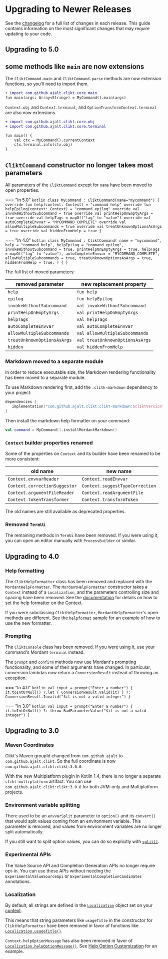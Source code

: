 # Upgrading to Newer Releases

See the [changelog](changelog.md) for a full list of changes in each release. This guide contains
information on the most significant changes that may require updating to your code.

## Upgrading to 5.0

## some methods like `main` are now extensions

The `CliktCommand.main` and `CliktCommand.parse` methods are now extension functions, so you'll
need to import them.

```diff
+ import com.github.ajalt.clikt.core.main
fun main(args: Array<String>) = MyCommand().main(args)
```

`Context.obj` and `Context.terminal`, and `OptionTransformContext.terminal` are also now extensions.

```diff
+ import com.github.ajalt.clikt.core.obj
+ import com.github.ajalt.clikt.core.terminal

fun main() {
    val ctx = MyCommand().currentContext
    ctx.terminal.info(ctx.obj)
}
```


## `CliktCommand` constructor no longer takes most parameters

All parameters of the `CliktCommand` except for `name` have been moved to open properties.

=== "In 5.0"
    ```kotlin
    class MyCommand : CliktCommand(name="mycommand") {
        override fun help(context: Context) = "command help"
        override fun helpEpilog(context: Context) = "command epilog"
        override val invokeWithoutSubcommand = true
        override val printHelpOnEmptyArgs = true
        override val helpTags = mapOf("tag" to "value")
        override val autoCompleteEnvvar = "MYCOMMAND_COMPLETE"
        override val allowMultipleSubcommands = true
        override val treatUnknownOptionsAsArgs = true
        override val hiddenFromHelp = true
    }
    ```

=== "In 4.0"
    ```kotlin
    class MyCommand : CliktCommand(
        name = "mycommand",
        help = "command help",
        helpEpilog = "command epilog",
        invokeWithoutSubcommand = true,
        printHelpOnEmptyArgs = true,
        helpTags = mapOf("tag" to "value"),
        autoCompleteEnvvar = "MYCOMMAND_COMPLETE",
        allowMultipleSubcommands = true,
        treatUnknownOptionsAsArgs = true,
        hiddenFromHelp = true,
    ) {
    }
    ```

The full list of moved parameters:

| removed parameter           | new replacement property        |
|-----------------------------|---------------------------------|
| `help`                      | `fun help`                      |
| `epilog`                    | `fun helpEpilog`                |
| `invokeWithoutSubcommand`   | `val invokeWithoutSubcommand`   |
| `printHelpOnEmptyArgs`      | `val printHelpOnEmptyArgs`      |
| `helpTags`                  | `val helpTags`                  |
| `autoCompleteEnvvar`        | `val autoCompleteEnvvar`        |
| `allowMultipleSubcommands`  | `val allowMultipleSubcommands`  |
| `treatUnknownOptionsAsArgs` | `val treatUnknownOptionsAsArgs` |
| `hidden`                    | `val hiddenFromHelp`            |

### Markdown moved to a separate module

In order to reduce executable size, the Markdown rendering functionality has been moved to a separate
module.

To use Markdown rendering first, add the `:clitk-markdown` dependency to your project:

```kotlin
dependencies {
   implementation("com.github.ajalt.clikt:clikt-markdown:$cliktVersion")
}
```

Then install the markdown help formatter on your command:

```kotlin
val command = MyCommand().installMordantMarkdown()
```


### `Context` builder properties renamed

Some of the properties on `Context` and its builder have been renamed to be more consistent:

| old name                      | new name                        |
|-------------------------------|---------------------------------|
| `Context.envvarReader`        | `Context.readEnvvar`            |
| `Context.correctionSuggestor` | `Context.suggestTypoCorrection` |
| `Context.argumentFileReader`  | `Context.readArgumentFile`      |
| `Context.tokenTransformer`    | `Context.transformToken`        |

The old names are still available as deprecated properties.

### Removed `TermUi`

The remaining methods in `TermUi` have been removed. If you were using it, you can open an editor
manually with `ProcessBuilder` or similar.

## Upgrading to 4.0

### Help formatting

The `CliktHelpFormatter` class has been removed and replaced with the `MordantHelpFormatter`. The
`MordantHelpFormatter` constructor takes a `Context` instead of a `Localization`, and the parameters
controlling size and spacing have been removed. See the [documentation][documenting] for details on
how to set the help formatter on the Context.

If you were subclassing `CliktHelpFormatter`, `MordantHelpFormatter`'s open methods are different.
See the [`helpformat`][helpformat] sample for an example of how to use the new formatter.

### Prompting

The `CliktConsole` class has been removed. If you were using it, use your command's Mordant
`terminal` instead.

The `prompt` and `confirm` methods now use Mordant's prompting functionality, and some of their
arguments have changed. In particular, conversion lambdas now return a `ConversionResult`  instead
of throwing an exception.

=== "In 4.0"
    ```kotlin
    val input = prompt("Enter a number") {
        it.toIntOrNull()
            ?.let { ConversionResult.Valid(it) }
            ?: ConversionResult.Invalid("$it is not a valid integer")
    }
    ```

=== "In 3.0"
    ```kotlin
    val input = prompt("Enter a number") {
        it.toIntOrNull() ?: throw BadParameterValue("$it is not a valid integer")
    }
    ```

## Upgrading to 3.0

### Maven Coordinates

Clikt's Maven groupId changed from `com.github.ajalt` to `com.github.ajalt.clikt`. So the full
coordinate is now `com.github.ajalt.clikt:clikt:3.0.0`.

With the new Multiplatform plugin in Kotlin 1.4, there is no longer a separate `clikt-multiplatform`
artifact. You can use `com.github.ajalt.clikt:clikt:3.0.0` for both JVM-only and Multiplatform projects.


### Environment variable splitting

There used to be an `envvarSplit` parameter to `option()` and its `convert()` that would split
values coming from an environment variable. This parameter is removed, and values from environment
variables are no longer split automatically.

If you still want to split option values, you can do so explicitly with [`split()`][split].

### Experimental APIs

The Value Source API and Completion Generation APIs no longer require opt-in. You can use these APIs
without needing the `ExperimentalValueSourceApi` or `ExperimentalCompletionCandidates` annotations.

### Localization

By default, all strings are defined in the [`Localization`][Localization] object set on your
[context][Context.localization].

This means that string parameters like `usageTitle` in the constructor for
`CliktHelpFormatter` have been removed in favor of functions like
[`Localization.usageTitle()`][Localization.usageTitle].

`Context.helpOptionMessage` has also been removed in favor of
[`Localization.helpOptionMessage()`][Localization.helpOptionMessage]. See [Help Option
Customization][help-option-custom] for an example.


[Context.localization]:             api/clikt/com.github.ajalt.clikt.core/-context/-builder/localization.html
[documenting]:                      documenting.md#default-values-in-help
[helpformat]:                       https://github.com/ajalt/clikt/tree/master/samples/helpformat
[help-option-custom]:               documenting.md#help-option-customization
[Localization]:                     api/clikt/com.github.ajalt.clikt.output/-localization/index.html
[Localization.usageTitle]:          api/clikt/com.github.ajalt.clikt.output/-localization/usage-title.html
[Localization.helpOptionMessage]:   api/clikt/com.github.ajalt.clikt.output/-localization/help-option-message.html
[split]:                            api/clikt/com.github.ajalt.clikt.parameters.options/split.html
